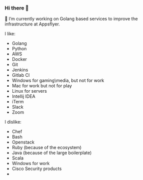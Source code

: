 ### Hi there 👋

🔭 I’m currently working on Golang based services to improve the infrastructure at Appsflyer.

I like: 

- Golang 
- Python
- AWS
- Docker 
- Git 
- Jenkins 
- Gitlab CI 
- Windows for gaming\media, but not for work 
- Mac for work but not for play 
- Linux for servers
- Intellij IDEA
- iTerm
- Slack
- Zoom

I dislike: 
- Chef 
- Bash 
- Openstack 
- Ruby (because of the ecosystem) 
- Java (because of the large boilerplate)
- Scala 
- Windows for work
- Cisco Security products
- 
